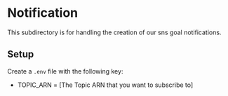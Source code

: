 # Notification

This subdirectory is for handling the creation of our sns goal notifications.

## Setup

Create a `.env` file with the following key:

- TOPIC_ARN = [The Topic ARN that you want to subscribe to]
